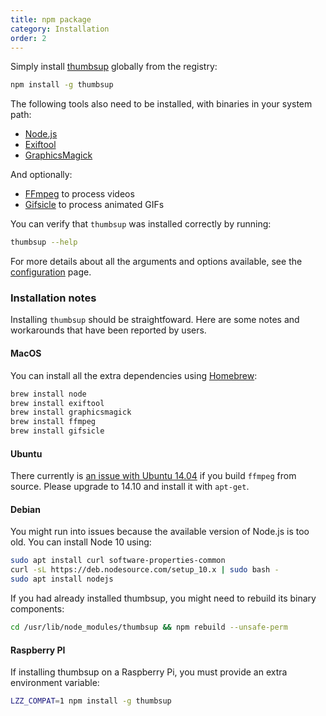 ```yaml
---
title: npm package
category: Installation
order: 2
---
```


Simply install [thumbsup](https://www.npmjs.com/package/thumbsup) globally from the registry:

```bash
npm install -g thumbsup
```

The following tools also need to be installed, with binaries in your system path:

- [Node.js](http://nodejs.org/)
- [Exiftool](http://www.sno.phy.queensu.ca/~phil/exiftool/)
- [GraphicsMagick](http://www.graphicsmagick.org/)

And optionally:

- [FFmpeg](http://www.ffmpeg.org/) to process videos
- [Gifsicle](http://www.lcdf.org/gifsicle/) to process animated GIFs

You can verify that `thumbsup` was installed correctly by running:

```bash
thumbsup --help
```

For more details about all the arguments and options available, see the [configuration](../../3-configuration/usage) page.

### Installation notes

Installing `thumbsup` should be straightfoward.
Here are some notes and workarounds that have been reported by users.

#### MacOS

You can install all the extra dependencies using [Homebrew](https://brew.sh/):

```bash
brew install node
brew install exiftool
brew install graphicsmagick
brew install ffmpeg
brew install gifsicle
```

#### Ubuntu

There currently is <a href="https://github.com/thumbsup/thumbsup/issues/27">an issue with Ubuntu 14.04</a>
if you build <code>ffmpeg</code> from source. Please upgrade to 14.10 and install it with <code>apt-get</code>.

#### Debian

You might run into issues because the available version of Node.js is too old.
You can install Node 10 using:

```bash
sudo apt install curl software-properties-common
curl -sL https://deb.nodesource.com/setup_10.x | sudo bash -
sudo apt install nodejs
```

If you had already installed thumbsup, you might need to rebuild its binary components:

```bash
cd /usr/lib/node_modules/thumbsup && npm rebuild --unsafe-perm
```

#### Raspberry PI

If installing thumbsup on a Raspberry Pi, you must provide an extra environment variable:

```bash
LZZ_COMPAT=1 npm install -g thumbsup
```
